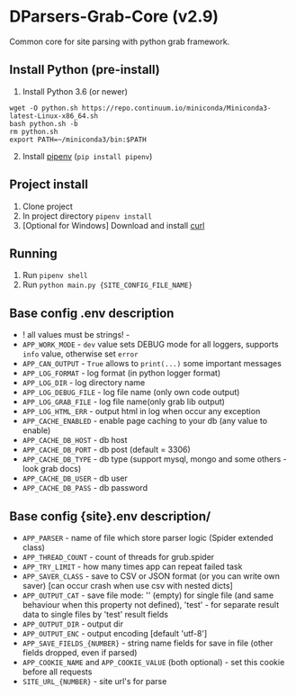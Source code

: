 # DParsers-Grab-Core (v2.9)
Common core for site parsing with python grab framework.

## Install Python (pre-install)
1. Install Python 3.6 (or newer)
```
wget -O python.sh https://repo.continuum.io/miniconda/Miniconda3-latest-Linux-x86_64.sh
bash python.sh -b
rm python.sh
export PATH=~/miniconda3/bin:$PATH
```
2. Install [pipenv](https://github.com/pypa/pipenv) (`pip install pipenv`)

## Project install
1. Clone project
2. In project directory `pipenv install`
3. \[Optional for Windows\] Download and install [curl](https://chocolatey.org/packages/curl/)

## Running
1. Run `pipenv shell` 
1. Run `python main.py {SITE_CONFIG_FILE_NAME}`

## Base config .env description
- ! all values must be strings! -
- `APP_WORK_MODE` - `dev` value sets DEBUG mode for all loggers, supports `info` value, otherwise set `error`
- `APP_CAN_OUTPUT` - `True` allows to `print(...)` some important messages
- `APP_LOG_FORMAT` - log format (in python logger format)
- `APP_LOG_DIR` - log directory name
- `APP_LOG_DEBUG_FILE` - log file name (only own code output)
- `APP_LOG_GRAB_FILE` - log file name(only grab lib output)
- `APP_LOG_HTML_ERR` - output html in log when occur any exception
- `APP_CACHE_ENABLED` - enable page caching to your db (any value to enable)
- `APP_CACHE_DB_HOST` - db host
- `APP_CACHE_DB_PORT` - db post (default = 3306)
- `APP_CACHE_DB_TYPE` - db type (support mysql, mongo and some others - look grab docs)
- `APP_CACHE_DB_USER` - db user
- `APP_CACHE_DB_PASS` - db password

## Base config {site}.env description/
- `APP_PARSER` - name of file which store parser logic (Spider extended class)
- `APP_THREAD_COUNT` - count of threads for grub.spider
- `APP_TRY_LIMIT` - how many times app can repeat failed task
- `APP_SAVER_CLASS` - save to CSV or JSON format (or you can write own saver) [can occur crash when use csv with nested dicts]
- `APP_OUTPUT_CAT` - save file mode: '' (empty) for single file (and same behaviour when this property not defined), 'test' - for separate result data to single files by 'test' result fields
- `APP_OUTPUT_DIR` - output dir
- `APP_OUTPUT_ENC` - output encoding [default 'utf-8']
- `APP_SAVE_FIELDS_{NUMBER}` - string name fields for save in file (other fields dropped, even if parsed)
- `APP_COOKIE_NAME` and `APP_COOKIE_VALUE` (both optional) - set this cookie before all requests
- `SITE_URL_{NUMBER}` - site url's for parse

